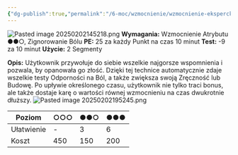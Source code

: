 ```yaml
---
{"dg-publish":true,"permalink":"/6-moc/wzmocnienie/wzmocnienie-eksperckie/furia-mocy/","dgPassFrontmatter":true}
---
```


![Pasted image 20250202145218.png](/img/user/6%20Obrazy/Pasted%20image%2020250202145218.png)
**Wymagania:** Wzmocnienie Atrybutu ●●○, Zignorowanie Bólu
**PE:** 25 za każdy Punkt na czas 10 minut
**Test:** -9 za 10 minut
**Użycie:** 2 Segmenty

**Opis:** Użytkownik przywołuje do siebie wszelkie najgorsze wspomnienia i pozwala, by opanowała go złość. Dzięki tej technice automatycznie zdaje wszelkie testy Odporności na Ból, a także zwiększa swoją Zręczność lub Budowę. Po upływie określonego czasu, użytkownik nie tylko traci bonus, ale także dostaje karę o wartości równej wzmocnieniu na czas dwukrotnie dłuższy.
![Pasted image 20250202195245.png](/img/user/6%20Obrazy/Pasted%20image%2020250202195245.png)

| Poziom     | ○○○ | ●●○ | ●●● |
| ---------- | --- | --- | --- |
| Ułatwienie | -   | 3   | 6   |
| Koszt      | 450 | 150 | 200 |